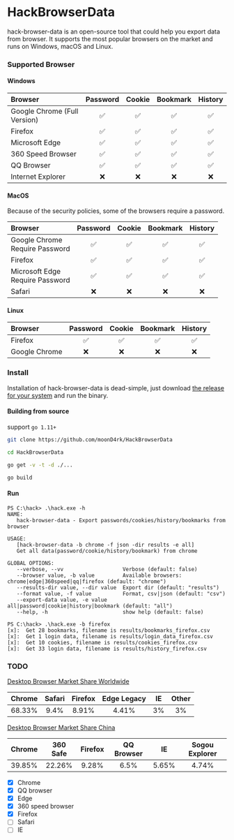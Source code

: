 # HackBrowserData

hack-browser-data is an open-source tool that could help you export data from browser. It supports the most popular browsers on the market and runs on Windows, macOS and Linux.

### Supported Browser

#### Windows
| Browser                             | Password | Cookie | Bookmark | History |
| :---------------------------------- | :------: | :----: | :------: | :-----: |
| Google Chrome (Full Version) |    ✅    |   ✅   |    ✅    |    ✅    |
| Firefox |    ✅    |   ✅   |    ✅    |    ✅    |
| Microsoft Edge |    ✅    |   ✅   |    ✅    |    ✅    |
| 360 Speed Browser |    ✅    |   ✅   |    ✅    |    ✅    |
| QQ Browser |    ✅    |   ✅   |    ✅    |    ✅    |
| Internet Explorer |    ❌    |   ❌   |    ❌    |    ❌    |

#### MacOS

Because of  the security policies, some of the browsers require a password.

| Browser                             | Password | Cookie | Bookmark | History |
| :---------------------------------- | :------: | :----: | :------: | :-----: |
| Google Chrome<br />Require Password |    ✅    |   ✅   |    ✅    |    ✅    |
| Firefox |    ✅    |   ✅   |    ✅    |    ✅    |
| Microsoft Edge<br />Require Password |    ✅    |   ✅   |    ✅    |    ✅    |
| Safari |    ❌    |   ❌   |    ❌    |    ❌    |

#### Linux

| Browser                             | Password | Cookie | Bookmark | History |
| :---------------------------------- | :------: | :----: | :------: | :-----: |
| Firefox |    ✅    |   ✅   |    ✅    |    ✅    |
| Google Chrome |    ❌    |   ❌   |    ❌    |    ❌    |


### Install

Installation of hack-browser-data is dead-simple, just download [the release for your system](https://github.com/moonD4rk/HackBrowserData/releases) and run the binary.

#### Building from source

support `go 1.11+`

```bash
git clone https://github.com/moonD4rk/HackBrowserData

cd HackBrowserData

go get -v -t -d ./...

go build
```

#### Run

```shell
PS C:\hack> .\hack.exe -h                                                                                               NAME:
   hack-browser-data - Export passwords/cookies/history/bookmarks from browser

USAGE:
   [hack-browser-data -b chrome -f json -dir results -e all]
   Get all data(password/cookie/history/bookmark) from chrome

GLOBAL OPTIONS:
   --verbose, --vv                   Verbose (default: false)
   --browser value, -b value         Available browsers: chrome|edge|360speed|qq|firefox (default: "chrome")
   --results-dir value, --dir value  Export dir (default: "results")
   --format value, -f value          Format, csv|json (default: "csv")
   --export-data value, -e value     all|password|cookie|history|bookmark (default: "all")
   --help, -h                        show help (default: false)

PS C:\hack> .\hack.exe -b firefox
[x]:  Get 28 bookmarks, filename is results/bookmarks_firefox.csv
[x]:  Get 1 login data, filename is results/login_data_firefox.csv
[x]:  Get 10 cookies, filename is results/cookies_firefox.csv
[x]:  Get 33 login data, filename is results/history_firefox.csv
```


### TODO

[Desktop Browser Market Share Worldwide](https://gs.statcounter.com/browser-market-share/desktop/worldwide)

| Chrome | Safari | Firefox | Edge Legacy | IE |  Other  |
| :------:| :------: | :----: | :------: | :-----: | :--: |
| 68.33% |    9.4% | 8.91% |   4.41% |    3%    |  3%  |

[Desktop Browser Market Share China](https://gs.statcounter.com/browser-market-share/desktop/china)

| Chrome | 360 Safe | Firefox | QQ Browser |  IE   | Sogou Explorer |
| :----- | :------: | :-----: | :--------: | :---: | :------------: |
| 39.85% |  22.26%  |  9.28%  |    6.5%    | 5.65% |     4.74%      |

  

- [x] Chrome
- [x] QQ browser
- [x] Edge
- [x] 360 speed browser
- [x] Firefox
- [ ] Safari
- [ ] IE